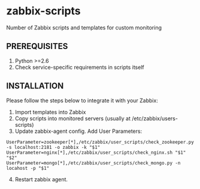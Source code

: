 zabbix-scripts
==============

Number of Zabbix scripts and templates for custom monitoring

## PREREQUISITES
1. Python >=2.6
2. Check service-specific requirements in scripts itself 

## INSTALLATION

Please follow the steps below to integrate it with your Zabbix:

1. Import templates into Zabbix
2. Copy scripts into monitored servers (usually at /etc/zabbix/users-scripts)
3. Update zabbix-agent config. Add User Parameters:

```
UserParameter=zookeeper[*],/etc/zabbix/user_scripts/check_zookeeper.py -s localhost:2181 -o zabbix -k "$1"
UserParameter=nginx[*],/etc/zabbix/user_scripts/check_nginx.sh "$1" "$2"
UserParameter=mongo[*],/etc/zabbix/user_scripts/check_mongo.py -n locahost -p "$1"
```

4. Restart zabbix agent.
